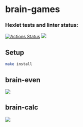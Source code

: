 # brain-games

### Hexlet tests and linter status:
[![Actions Status](https://github.com/maddbuzz/frontend-project-lvl1/workflows/hexlet-check/badge.svg)](https://github.com/maddbuzz/frontend-project-lvl1/actions)
<a href="https://codeclimate.com/github/maddbuzz/frontend-project-lvl1/maintainability"><img src="https://api.codeclimate.com/v1/badges/550c2a7c96c128351c20/maintainability" /></a>

## Setup

```bash
make install
```

## brain-even

<a href="https://asciinema.org/a/513365" target="_blank"><img src="https://asciinema.org/a/513365.svg" /></a>

## brain-calc

<a href="https://asciinema.org/a/513594" target="_blank"><img src="https://asciinema.org/a/513594.svg" /></a>

